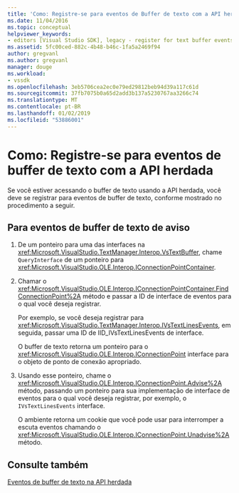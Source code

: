 ```yaml
---
title: 'Como: Registre-se para eventos de Buffer de texto com a API herdada | Microsoft Docs'
ms.date: 11/04/2016
ms.topic: conceptual
helpviewer_keywords:
- editors [Visual Studio SDK], legacy - register for text buffer events
ms.assetid: 5fc00ced-882c-4b48-b46c-1fa5a2469f94
author: gregvanl
ms.author: gregvanl
manager: douge
ms.workload:
- vssdk
ms.openlocfilehash: 3eb5706cea2ec0e79ed29812beb94d39a117c61d
ms.sourcegitcommit: 37fb7075b0a65d2add3b137a5230767aa3266c74
ms.translationtype: MT
ms.contentlocale: pt-BR
ms.lasthandoff: 01/02/2019
ms.locfileid: "53886001"
---
```

# <a name="how-to-register-for-text-buffer-events-with-the-legacy-api"></a>Como: Registre-se para eventos de buffer de texto com a API herdada
Se você estiver acessando o buffer de texto usando a API herdada, você deve se registrar para eventos de buffer de texto, conforme mostrado no procedimento a seguir.  
  
## <a name="to-advise-text-buffer-events"></a>Para eventos de buffer de texto de aviso  
  
1.  De um ponteiro para uma das interfaces na <xref:Microsoft.VisualStudio.TextManager.Interop.VsTextBuffer>, chame `QueryInterface` de um ponteiro para <xref:Microsoft.VisualStudio.OLE.Interop.IConnectionPointContainer>.  
  
2.  Chamar o <xref:Microsoft.VisualStudio.OLE.Interop.IConnectionPointContainer.FindConnectionPoint%2A> método e passar a ID de interface de eventos para o qual você deseja registrar.  
  
     Por exemplo, se você deseja registrar para <xref:Microsoft.VisualStudio.TextManager.Interop.IVsTextLinesEvents>, em seguida, passar uma ID de IID_IVsTextLinesEvents de interface.  
  
     O buffer de texto retorna um ponteiro para o <xref:Microsoft.VisualStudio.OLE.Interop.IConnectionPoint> interface para o objeto de ponto de conexão apropriado.  
  
3.  Usando esse ponteiro, chame o <xref:Microsoft.VisualStudio.OLE.Interop.IConnectionPoint.Advise%2A> método, passando um ponteiro para sua implementação de interface de eventos para o qual você deseja registrar, por exemplo, o `IVsTextLinesEvents` interface.  
  
     O ambiente retorna um cookie que você pode usar para interromper a escuta eventos chamando o <xref:Microsoft.VisualStudio.OLE.Interop.IConnectionPoint.Unadvise%2A> método.  
  
## <a name="see-also"></a>Consulte também  
 [Eventos de buffer de texto na API herdada](../extensibility/text-buffer-events-in-the-legacy-api.md)